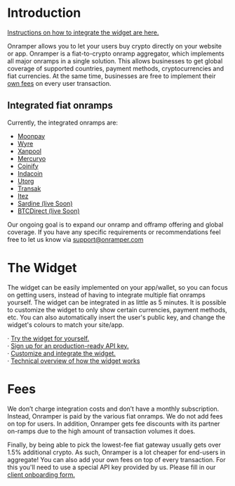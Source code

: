 # Introduction
[Instructions on how to integrate the widget are here.](./widget.md)

Onramper allows you to let your users buy crypto directly on your website or app. Onramper is a fiat-to-crypto onramp aggregator, which implements all major onramps in a single solution. This allows businesses to get global coverage of supported countries, payment methods, cryptocurrencies and fiat currencies. At the same time, businesses are free to implement their [own fees](#fees) on every user transaction.

## Integrated fiat onramps
Currently, the integrated onramps are:  
* <a href="https://moonpay.io" target="_blank">Moonpay</a>  
* <a href="https://sendwyre.com" target="_blank">Wyre</a>  
* <a href="https://xanpool.com/" target="_blank">Xanpool</a>  
* <a href="https://mercuryo.io/" target="_blank">Mercuryo</a>  
* <a href="https://www.coinify.com/" target="_blank">Coinify</a>  
* <a href="https://www.indacoin.com/" target="_blank">Indacoin</a>  
* <a href="https://utorg.pro/" target="_blank">Utorg</a>  
* <a href="https://transak.com/" target="_blank">Transak</a>  
* <a href="https://itez.com/" target="_blank">Itez</a>  
* <a href="https://www.sardine.ai/" target="_blank">Sardine (live Soon)</a>  
* <a href="https://btcdirect.eu/en-gb/" target="_blank">BTCDirect (live Soon)</a>  


Our ongoing goal is to expand our onramp and offramp offering and global coverage. If you have any specific requirements or recommendations feel free to let us know via <a href="mailto:support@onramper.com">support@onramper.com</a>


# The Widget
The widget can be easily implemented on your app/wallet, so you can focus on getting users, instead of having to integrate multiple fiat onramps yourself. The widget can be integrated in as little as 5 minutes. It is possible to customize the widget to only show certain currencies, payment methods, etc. You can also automatically insert the user's public key, and change the widget's colours to match your site/app.

· <a href="https://widget.onramper.com" target="_blank">Try the widget for yourself.</a>  
· <a href="https://share-eu1.hsforms.com/1j4Hp016XT9-ilWyw6gw3wAfe2vw?__hstc=18962535.7ba5461a9167487941c7bf9585718709.1669355006934.1669355006934.1669355006934.1&__hssc=18962535.1.1669355006934&__hsfp=749069925" target="_blank">Sign up for an production-ready API key.</a>  
· [Customize and integrate the widget.](./widget.md)  
· [Technical overview of how the widget works](https://github.com/onramper/widget/blob/dev/README.md)  
  
<!---
# The API
Onramper can be implemented by connecting to our API. As such, businesses will be able to integrate Onramper however they want. Connecting by API is more work, but allows you to fully build your own UX/UI. Note that our widget is highly customizable by itself, and integration of the widget ensures you instantly get every update we do on your integration.

· <a href="https://share-eu1.hsforms.com/1j4Hp016XT9-ilWyw6gw3wAfe2vw?__hstc=18962535.7ba5461a9167487941c7bf9585718709.1669355006934.1669355006934.1669355006934.1&__hssc=18962535.1.1669355006934&__hsfp=749069925" target="_blank">Sign up for an production-ready API key.</a>  
· [See the reference list of API endpoints](./API-Reference.md)  
· API wrappers (under development)  
--->
  
# Fees
We don’t charge integration costs and don’t have a monthly subscription. Instead, Onramper is paid by the various fiat onramps. We do not add fees on top for users. In addition, Onramper gets fee discounts with its partner on-ramps due to the high amount of transaction volumes it does. 

Finally, by being able to pick the lowest-fee fiat gateway usually gets over 1.5% additional crypto. As such, Onramper is a lot cheaper for end-users in aggregate! You can also add your own fees on top of every transaction. For this you'll need to use a special API key provided by us. Please fill in our <a href ="https://share-eu1.hsforms.com/1j4Hp016XT9-ilWyw6gw3wAfe2vw?__hstc=18962535.7ba5461a9167487941c7bf9585718709.1669355006934.1669355006934.1669355006934.1&__hssc=18962535.1.1669355006934&__hsfp=749069925" target="_blank">client onboarding form.</a>

